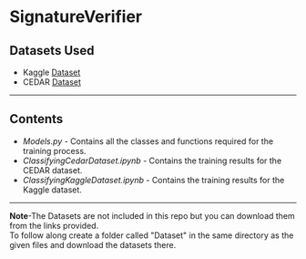 # SignatureVerifier

## Datasets Used
* Kaggle [Dataset](https://www.kaggle.com/robinreni/signature-verification-dataset)
* CEDAR [Dataset](https://cedar.buffalo.edu/NIJ/data/signatures.rar)

***

## Contents

* *Models.py* - Contains all the classes and functions required for the training process.
* *ClassifyingCedarDataset.ipynb* - Contains the training results for the CEDAR dataset.
* *ClassifyingKaggleDataset.ipynb* - Contains the training results for the Kaggle dataset.

***

**Note**-The Datasets are not included in this repo but you can download them from the links provided.   
To follow along create a folder called "Dataset" in the same directory as the given files and download the datasets there.

